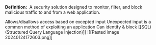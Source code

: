 **Definition:** 
 A security solution designed to monitor, filter, and block malicious traffic to and from a web application.

Allows/disallows access based on excepted input
Unexpected input is a common method of exploiting an application
Can identify & block [[SQLi (Structured Query Language Injection)]]
![[Pasted image 20240124172603.png]]